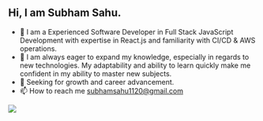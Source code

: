 Hi, I am Subham Sahu.
---

- 👀 I am a Experienced Software Developer in Full Stack JavaScript Development with expertise in React.js and familiarity with CI/CD & AWS operations. 
-  🌱 I am always eager to expand my knowledge, especially in regards to new technologies. My adaptability and ability to learn quickly make me confident in my ability to master new subjects.
- 💞️ Seeking for growth and career advancement.
- 📫 How to reach me subhamsahu1120@gmail.com

<!---
sub1120/sub1120 is a ✨ special ✨ repository because its `README.md` (this file) appears on your GitHub profile.
You can click the Preview link to take a look at your changes.
--->

![](https://komarev.com/ghpvc/?username=your-github-username&color=blueviolet)

